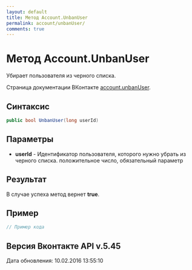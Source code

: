 ```yaml
---
layout: default
title: Метод Account.UnbanUser
permalink: account/unbanUser/
comments: true
---
```

# Метод Account.UnbanUser
Убирает пользователя из черного списка.

Страница документации ВКонтакте [account.unbanUser](https://vk.com/dev/account.unbanUser).
## Синтаксис
``` csharp
public bool UnbanUser(long userId)
```

## Параметры
+ **userId** - Идентификатор пользователя, которого нужно убрать из черного списка. положительное число, обязательный параметр

## Результат
В случае успеха метод вернет **true**.

## Пример
``` csharp
// Пример кода
```

## Версия Вконтакте API v.5.45
Дата обновления: 10.02.2016 13:55:10
